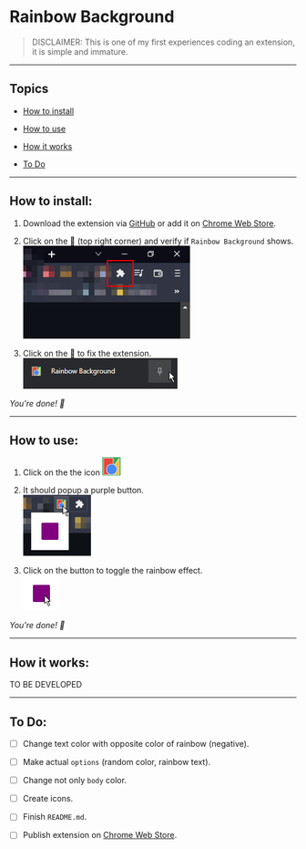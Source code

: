 # Rainbow Background

> DISCLAIMER: This is one of my first experiences coding an extension, it is simple and immature.

---
## Topics
- [How to install](#how-to-install)

- [How to use](#how-to-use)

- [How it works](#how-it-works)

- [To Do](#to-do)

---
## How to install:
1. Download the extension via [GitHub](#) or add it on [Chrome Web Store](#).

1. Click on the :jigsaw: (top right corner) and verify if `Rainbow Background` shows.<br>
![jigsaw](img/jigsaw.png)

1. Click on the :pushpin: to fix the extension.<br>
![pin](img/pin.png)

_You're done! :tada:_

---
## How to use:
1. Click on the the icon ![icon](src/images/get_started32.png)

1. It should popup a purple button.<br>
![popup](img/popup.png)

1. Click on the button to toggle the rainbow effect.<br>
![button](img/button.png)

_You're done! :tada:_

---
## How it works:
TO BE DEVELOPED

---
## To Do:
- [ ] Change text color with opposite color of rainbow (negative).

- [ ] Make actual `options` (random color, rainbow text).

- [ ] Change not only `body` color.

- [ ] Create icons.

- [ ] Finish `README.md`.

- [ ] Publish extension on [Chrome Web Store](https://chrome.google.com/webstore/category/extensions).
